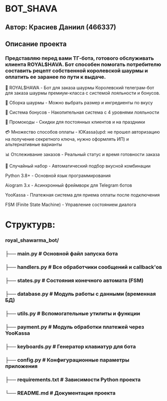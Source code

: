 # BOT_SHAVA
## Автор: Красиев Даниил (466337)
## Описание проекта
### Представляю перед вами ТГ-бота, готового обслуживать клиента ROYAL$HAVA. Бот способен помогать потребителю составить рецепт собственной королевской шаурмы и оплатить ее заранее по пути к выдаче.
🍔 ROYAL$HAWA - Бот для заказа шаурмы
Королевский телеграм-бот для заказа шаурмы премиум-класса с системой лояльности и бонусов.

🍔 Сборка шаурмы - Можно выбрать размер и ингредиенты по вкусу

💎 Система бонусов - Накопительная система с 4 уровнями лояльности

🎁 Промокоды - Скидки для постоянных клиентов и на праздники

💳 Множество способов оплаты - ЮKassa(upd: не прошел авторизацию на получение секретного ключа, нужно оформлять ИП) и альтернативные варианты

📊 Отслеживание заказов - Реальный статус и время готовности заказа

🎲 Случайный набор - Автоматический подбор вкусной комбинации



Python 3.8+ - Основной язык программирования

Aiogram 3.x - Асинхронный фреймворк для Telegram ботов

YooKassa - Платежная система для приема оплаты после подключения

FSM (Finite State Machine) - Управление состоянием диалога

# Структурв: 

###  royal_shawarma_bot/
### ├── main.py               # Основной файл запуска бота
### ├── handlers.py           # Все обработчики сообщений и callback'ов
### ├── states.py             # Состояния конечного автомата (FSM)
### ├── database.py           # Модуль работы с данными (временная БД)
### ├── utils.py              # Вспомогательные утилиты и функции
### ├── payment.py            # Модуль обработки платежей через YooKassa
### ├── keyboards.py          # Генератор клавиатур для бота
### ├── config.py             # Конфигурационные параметры приложения
### ├── requirements.txt      # Зависимости Python проекта
### └── README.md             # Документация проекта
